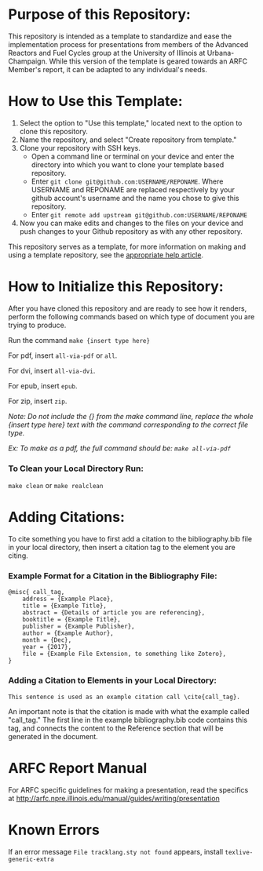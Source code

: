 # Purpose of this Repository:
This repository is intended as a template to standardize and ease the implementation 
process for presentations from members of the Advanced Reactors and Fuel 
Cycles group at the University of Illinois at Urbana-Champaign. While this version 
of the template is geared towards an ARFC Member's report, it can be adapted to 
any individual's needs.



# How to Use this Template:

1. Select the option to "Use this template," located next to the option to clone this repository.
2. Name the repository, and select "Create repository from template."
3. Clone your repository with SSH keys.
	* Open a command line or terminal on your device and enter the directory into which you want to clone your template based repository. 
	* Enter `git clone git@github.com:USERNAME/REPONAME`. Where USERNAME and REPONAME are replaced respectively by your github account's username and the name you chose to give this repository.
	* Enter `git remote add upstream git@github.com:USERNAME/REPONAME`
4. Now you can make edits and changes to the files on your device and push changes to your Github repository as with any other repository.


This repository serves as a template, for more information on making and using a template repository, see the 
[appropriate help article](https://help.github.com/en/github/creating-cloning-and-archiving-repositories/creating-a-repository-from-a-template).



# How to Initialize this Repository:
After you have cloned this repository and are ready to see how it renders, 
perform the following commands based on which type of document you are trying to produce. 


Run the command
`make {insert type here}`


For pdf, insert `all-via-pdf` or `all`.

For dvi, insert `all-via-dvi`.

For epub, insert `epub`.

For zip, insert `zip`.

*Note: Do not include the {} from the make command line, replace the whole {insert type here} text with the command corresponding to the correct file type.*

*Ex: To make as a pdf, the full command should be: `make all-via-pdf`*

### To Clean your Local Directory Run:

`make clean` or `make realclean`



# Adding Citations:
To cite something you have to first add a citation to the bibliography.bib file in your local directory, 
then insert a citation tag to the element you are citing.


### Example Format for a Citation in the Bibliography File:
	@misc{ call_tag,
		address = {Example Place},
		title = {Example Title},
		abstract = {Details of article you are referencing},
		booktitle = {Example Title},
		publisher = {Example Publisher},
		author = {Example Author},
		month = {Dec},
		year = {2017},
		file = {Example File Extension, to something like Zotero},
	}


### Adding a Citation to Elements in your Local Directory:

	This sentence is used as an example citation call \cite{call_tag}.

An important note is that the citation is made with what the example called "call_tag." 
The first line in the example bibliography.bib code contains this tag, and connects the 
content to the Reference section that will be generated in the document.



# ARFC Report Manual
For ARFC specific guidelines for making a presentation, read the specifics at
http://arfc.npre.illinois.edu/manual/guides/writing/presentation



# Known Errors
If an error message
`File tracklang.sty not found`
appears, install `texlive-generic-extra`